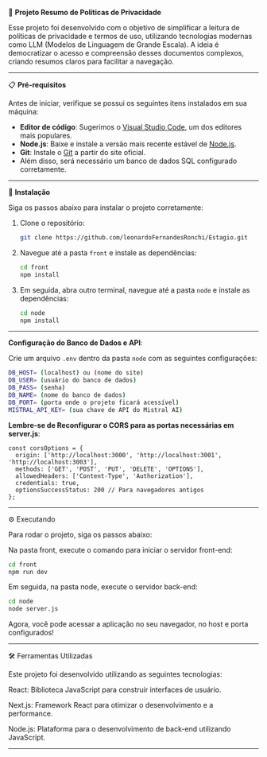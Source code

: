 🚀 **Projeto Resumo de Políticas de Privacidade**

Esse projeto foi desenvolvido com o objetivo de simplificar a leitura de políticas de privacidade e termos de uso, utilizando tecnologias modernas como LLM (Modelos de Linguagem de Grande Escala). A ideia é democratizar o acesso e compreensão desses documentos complexos, criando resumos claros para facilitar a navegação.

---

📋 **Pré-requisitos**

Antes de iniciar, verifique se possui os seguintes itens instalados em sua máquina:

- **Editor de código**: Sugerimos o [Visual Studio Code](https://code.visualstudio.com/), um dos editores mais populares.
- **Node.js**: Baixe e instale a versão mais recente estável de [Node.js](https://nodejs.org/).
- **Git**: Instale o [Git](https://git-scm.com/) a partir do site oficial.
- Além disso, será necessário um banco de dados SQL configurado corretamente.

---

🔧 **Instalação**

Siga os passos abaixo para instalar o projeto corretamente:

1. Clone o repositório:
    ```bash
    git clone https://github.com/leonardoFernandesRonchi/Estagio.git
    ```

2. Navegue até a pasta `front` e instale as dependências:
    ```bash
    cd front
    npm install
    ```

3. Em seguida, abra outro terminal, navegue até a pasta `node` e instale as dependências:
    ```bash
    cd node
    npm install
    ```

---

**Configuração do Banco de Dados e API**:

Crie um arquivo `.env` dentro da pasta `node` com as seguintes configurações:

```bash
DB_HOST= (localhost) ou (nome do site)
DB_USER= (usuário do banco de dados)
DB_PASS= (senha)
DB_NAME= (nome do banco de dados)
DB_PORT= (porta onde o projeto ficará acessível)
MISTRAL_API_KEY= (sua chave de API do Mistral AI)
```

**Lembre-se de Reconfigurar o CORS para as portas necessárias em server.js**:

```
const corsOptions = {
  origin: ['http://localhost:3000', 'http://localhost:3001', 'http://localhost:3003'],
  methods: ['GET', 'POST', 'PUT', 'DELETE', 'OPTIONS'],
  allowedHeaders: ['Content-Type', 'Authorization'],
  credentials: true,
  optionsSuccessStatus: 200 // Para navegadores antigos
};

```
---

⚙️ Executando

Para rodar o projeto, siga os passos abaixo:

Na pasta front, execute o comando para iniciar o servidor front-end:

```bash
cd front
npm run dev
```
Em seguida, na pasta node, execute o servidor back-end:

```bash
cd node
node server.js
```
Agora, você pode acessar a aplicação no seu navegador, no host e porta configurados!

---

🛠️ Ferramentas Utilizadas

Este projeto foi desenvolvido utilizando as seguintes tecnologias:

React: Biblioteca JavaScript para construir interfaces de usuário.

Next.js: Framework React para otimizar o desenvolvimento e a performance.

Node.js: Plataforma para o desenvolvimento de back-end utilizando JavaScript.

---



